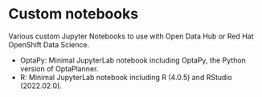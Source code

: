 # Custom notebooks

Various custom Jupyter Notebooks to use with Open Data Hub or Red Hat OpenShift Data Science.

* OptaPy: Minimal JupyterLab notebook including OptaPy, the Python version of OptaPlanner.
* R: Minimal JupyterLab notebook including R (4.0.5) and RStudio (2022.02.0).
